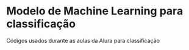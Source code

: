 # Modelo de Machine Learning para classificação

Códigos usados durante as aulas da Alura para classificação 
